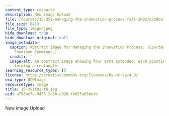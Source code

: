 ```yaml
---
content_type: resource
description: New image Upload
file: /courses/15-351-managing-the-innovation-process-fall-2002/a758be7a94552a1be920fb925a636e1d_15-351f02-th.jpg
file_size: 8413
file_type: image/jpeg
hide_download: true
hide_download_original: null
image_metadata:
  caption: Abstract image for Managing the Innovation Process. (Courtesy of Prof.
    Jonathon Cummings.)
  credit: ''
  image-alt: An abstract image showing four arms extended, each pointing at the next,
    forming a rectangle.
learning_resource_types: []
license: https://creativecommons.org/licenses/by-nc-sa/4.0/
ocw_type: OCWImage
resourcetype: Image
title: 15-351f02-th.jpg
uid: a758be7a-9455-2a1b-e920-fb925a636e1d
---
```

New image Upload